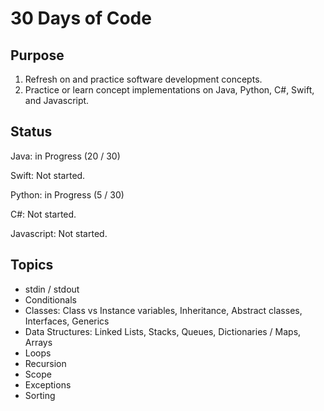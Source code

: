 # 30 Days of Code

## Purpose
1. Refresh on and practice software development concepts.
2. Practice or learn concept implementations on Java, Python, C#, Swift, and Javascript.

## Status
Java: in Progress (20 / 30)

Swift: Not started.

Python: in Progress (5 / 30)

C#: Not started.

Javascript: Not started.

## Topics 
- stdin / stdout
- Conditionals
- Classes: Class vs Instance variables, Inheritance, Abstract classes, Interfaces, Generics
- Data Structures: Linked Lists, Stacks, Queues, Dictionaries / Maps, Arrays
- Loops
- Recursion
- Scope
- Exceptions
- Sorting
